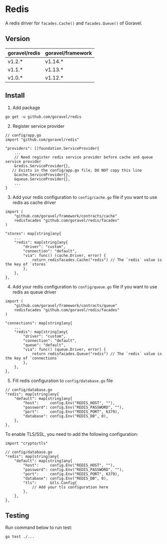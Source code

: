 # Redis

A redis driver for `facades.Cache()` and `facades.Queue()` of Goravel.

## Version

| goravel/redis  | goravel/framework    |
| ----------     | --------------       |
| v1.2.*         | v1.14.*              |
| v1.1.*         | v1.13.*              |
| v1.0.*         | v1.12.*              |

## Install

1. Add package

```
go get -u github.com/goravel/redis
```

2. Register service provider

```
// config/app.go
import "github.com/goravel/redis"

"providers": []foundation.ServiceProvider{
    ...
    // Need register redis service provider before cache and queue service provider
    &redis.ServiceProvider{},
   // Exists in the config/app.go file, DO NOT copy this line
    &cache.ServiceProvider{},
    &queue.ServiceProvider{},
    ...
}
```

3. Add your redis configuration to `config/cache.go` file if you want to use redis as cache driver

```
import (
    "github.com/goravel/framework/contracts/cache"
    redisfacades "github.com/goravel/redis/facades"
)

"stores": map[string]any{
    ...
    "redis": map[string]any{
        "driver": "custom",
        "connection": "default",
        "via": func() (cache.Driver, error) {
            return redisfacades.Cache("redis") // The `redis` value is the key of `stores`
        },
    },
},
```

4. Add your redis configuration to `config/queue.go` file if you want to use redis as queue driver

```
import (
    "github.com/goravel/framework/contracts/queue"
    redisfacades "github.com/goravel/redis/facades"
)

"connections": map[string]any{
    ...
    "redis": map[string]any{
        "driver": "custom",
        "connection": "default",
        "queue": "default",
        "via": func() (queue.Driver, error) {
            return redisfacades.Queue("redis") // The `redis` value is the key of `connections`
        },
    },
},
```

5. Fill redis configuration to `config/database.go` file

```
// config/database.go
"redis": map[string]any{
    "default": map[string]any{
        "host":     config.Env("REDIS_HOST", ""),
        "password": config.Env("REDIS_PASSWORD", ""),
        "port":     config.Env("REDIS_PORT", 6379),
        "database": config.Env("REDIS_DB", 0),
    },
},
```

To enable TLS/SSL, you need to add the following configuration:

```
import "crypto/tls"

// config/database.go
"redis": map[string]any{
    "default": map[string]any{
        "host":     config.Env("REDIS_HOST", ""),
        "password": config.Env("REDIS_PASSWORD", ""),
        "port":     config.Env("REDIS_PORT", 6379),
        "database": config.Env("REDIS_DB", 0),
        "tls":      &tls.Config{
            // Add your tls configuration here
        },
    },
},
```

## Testing

Run command below to run test:

```
go test ./...
```
